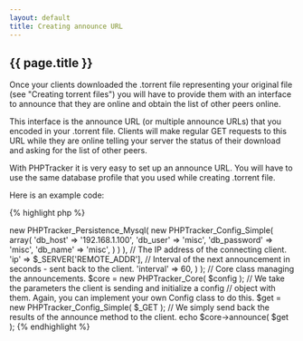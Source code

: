 ```yaml
---
layout: default
title: Creating announce URL
---
```

## {{ page.title }} ##

Once your clients downloaded the .torrent file representing your original file (see "Creating torrent files") you will have to provide them with an interface to announce that they are online and obtain the list of other peers online.  
  
This interface is the announce URL (or multiple announce URLs) that you encoded in your .torrent file. Clients will make regular GET requests to this URL while they are online telling your server the status of their download and asking for the list of other peers.  
  
With PHPTracker it is very easy to set up an announce URL. You will have to use the same database profile that you used while creating .torrent file.  
  
Here is an example code:

{% highlight php %}
<?php
// ---------------------------------------
// This is how to set up an announce URL.
// ---------------------------------------

// Registering autoloader, essential to use the library.
require( dirname(__FILE__).'/lib/PHPTracker/Autoloader.php' );
PHPTracker_Autoloader::register();

// Creating a simple config object. You can replace this with your object
// implementing PHPTracker_Config_Interface.
$config = new PHPTracker_Config_Simple( array(
	// Persistense object implementing PHPTracker_Persistence_Interface.
	// We use MySQL here. The object is initialized with its own config.
	'persistence' => new PHPTracker_Persistence_Mysql(
		new PHPTracker_Config_Simple( array(
			'db_host'       => '192.168.1.100',
			'db_user'       => 'misc',
			'db_password'   => 'misc',
			'db_name'       => 'misc',
		) )
	),
	// The IP address of the connecting client.
	'ip'        => $_SERVER['REMOTE_ADDR'],
	// Interval of the next announcement in seconds - sent back to the client.
	'interval'  => 60,
) );

// Core class managing the announcements.
$core = new PHPTracker_Core( $config );

// We take the parameters the client is sending and initialize a config
// object with them. Again, you can implement your own Config class to do this.
$get = new PHPTracker_Config_Simple( $_GET );

// We simply send back the results of the announce method to the client.
echo $core->announce( $get );
{% endhighlight %}